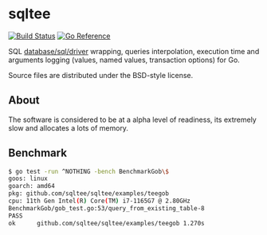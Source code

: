 # sqltee

[![Build Status](https://cloud.drone.io/api/badges/sqltee/sqltee/status.svg)](https://cloud.drone.io/sqltee/sqltee)
[![Go Reference](https://pkg.go.dev/badge/github.com/sqltee/sqltee.svg)](https://pkg.go.dev/github.com/sqltee/sqltee)

SQL [database/sql/driver][] wrapping, queries interpolation, execution time
and arguments logging (values, named values, transaction options) for Go.

Source files are distributed under the BSD-style license.

[database/sql/driver]: https://golang.org/pkg/database/sql/driver

## About

The software is considered to be at a alpha level of readiness,
its extremely slow and allocates a lots of memory.

## Benchmark

```sh
$ go test -run ^NOTHING -bench BenchmarkGob\$
goos: linux
goarch: amd64
pkg: github.com/sqltee/sqltee/examples/teegob
cpu: 11th Gen Intel(R) Core(TM) i7-1165G7 @ 2.80GHz
BenchmarkGob/gob_test.go:53/query_from_existing_table-8                 2379        510046 ns/op
PASS
ok      github.com/sqltee/sqltee/examples/teegob 1.270s
```
